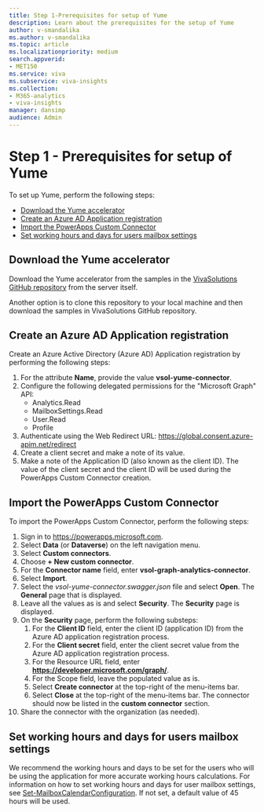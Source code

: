 ```yaml
---
title: Step 1-Prerequisites for setup of Yume
description: Learn about the prerequisites for the setup of Yume
author: v-smandalika
ms.author: v-smandalika
ms.topic: article
ms.localizationpriority: medium 
search.appverid:
- MET150
ms.service: viva 
ms.subservice: viva-insights
ms.collection: 
- M365-analytics
- viva-insights
manager: dansimp
audience: Admin
---
```


# Step 1 - Prerequisites for setup of Yume

To set up Yume, perform the following steps:

- [Download the Yume accelerator](#download-the-yume-accelerator)
- [Create an Azure AD Application registration](#create-an-azure-ad-application-registration)
- [Import the PowerApps Custom Connector](#import-the-powerapps-custom-connector)
- [Set working hours and days for users mailbox settings](#set-working-hours-and-days-for-users-mailbox-settings)

## Download the Yume accelerator

Download the Yume accelerator from the samples in the [VivaSolutions GitHub repository](https://github.com/microsoft/VivaSolutions/tree/main/Sample%20Solutions) from the server itself.

Another option is to clone this repository to your local machine and then download the samples in VivaSolutions GitHub repository.

## Create an Azure AD Application registration

Create an Azure Active Directory (Azure AD) Application registration by performing the following steps:

1. For the attribute **Name**, provide the value **vsol-yume-connector**.
1. Configure the following delegated permissions for the "Microsoft Graph" API:
    - Analytics.Read
    - MailboxSettings.Read
    - User.Read
    - Profile
1. Authenticate using the Web Redirect URL: https://global.consent.azure-apim.net/redirect
1. Create a client secret and make a note of its value.
1. Make a note of the Application ID (also known as the client ID).
   The value of the client secret and the client ID will be used during the PowerApps Custom Connector creation.

## Import the PowerApps Custom Connector

To import the PowerApps Custom Connector, perform the following steps:
1. Sign in to https://powerapps.microsoft.com.
1. Select **Data** (or **Dataverse**) on the left navigation menu.
1. Select **Custom connectors**.
1. Choose **+ New custom connector**.
1. For the **Connector name** field, enter **vsol-graph-analytics-connector**.
1. Select **Import**.
1. Select the *vsol-yume-connector.swagger.json* file and select **Open**. The **General** page that is displayed.
1. Leave all the values as is and select **Security**. The **Security** page is displayed.
1. On the **Security** page, perform the following substeps:
    1. For the **Client ID** field, enter the client ID (application ID) from the Azure AD application registration process.
    1. For the **Client secret** field, enter the client secret value from the Azure AD application registration process.
    1. For the Resource URL field, enter **https://developer.microsoft.com/graph/**.
    1. For the Scope field, leave the populated value as is.
    1. Select **Create connector** at the top-right of the menu-items bar.
    1. Select **Close** at the top-right of the menu-items bar. The connector should now be listed in the **custom connector** section.
1. Share the connector with the organization (as needed).

## Set working hours and days for users mailbox settings

We recommend the working hours and days to be set for the users who will be using the application for more accurate working hours calculations. For information on how to set working hours and days for user mailbox settings, see [Set-MailboxCalendarConfiguration](/powershell/module/exchange/set-mailboxcalendarconfiguration). If not set, a default value of 45 hours will be used.
